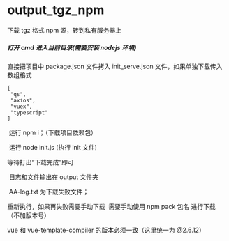 # output_tgz_npm

下载 tgz 格式 npm 源，转到私有服务器上

##### 打开 cmd 进入当前目录(需要安装 nodejs 环境)

直接把项目中 package.json 文件拷入 init_serve.json 文件，如果单独下载传入数组格式

```
[
 "qs",
 "axios",
 "vuex",
 "typescript"
]
```

​ 运行 npm i；（下载项目依赖包）

​ 运行 node init.js (执行 init 文件)

等待打出“下载完成”即可

​ 日志和文件输出在 output 文件夹

​ AA-log.txt 为下载失败文件；

重新执行，如果再失败需要手动下载
​ 需要手动使用 npm pack 包名 进行下载 （不加版本号）

vue 和 vue-template-compiler 的版本必须一致（这里统一为 @2.6.12）
